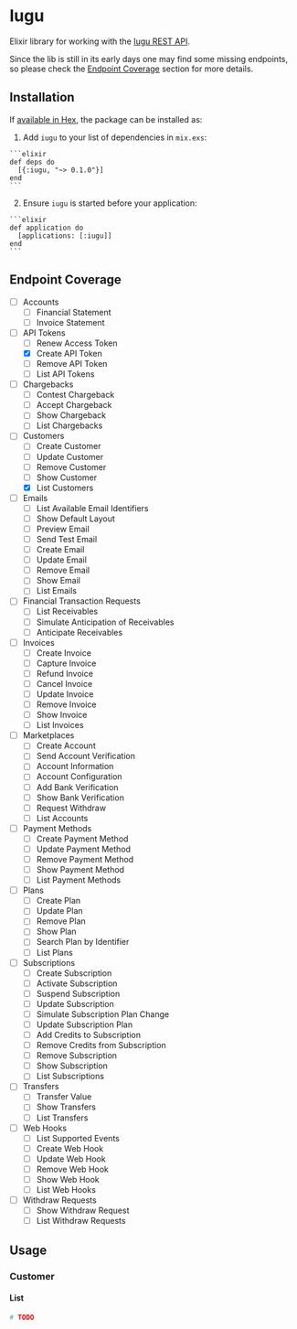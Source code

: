 # Iugu

Elixir library for working with the [Iugu REST API](https://dev.iugu.com/v1.0).

Since the lib is still in its early days one may find some missing endpoints,
so please check the [Endpoint Coverage](#endpoint-coverage) section for more details.

## Installation

If [available in Hex](https://hex.pm/docs/publish), the package can be installed as:

  1. Add `iugu` to your list of dependencies in `mix.exs`:

    ```elixir
    def deps do
      [{:iugu, "~> 0.1.0"}]
    end
    ```

  2. Ensure `iugu` is started before your application:

    ```elixir
    def application do
      [applications: [:iugu]]
    end
    ```

## Endpoint Coverage

- [ ] Accounts
  - [ ] Financial Statement
  - [ ] Invoice Statement
- [ ] API Tokens
  - [ ] Renew Access Token
  - [x] Create API Token
  - [ ] Remove API Token
  - [ ] List API Tokens
- [ ] Chargebacks
  - [ ] Contest Chargeback
  - [ ] Accept Chargeback
  - [ ] Show Chargeback
  - [ ] List Chargebacks
- [ ] Customers
  - [ ] Create Customer
  - [ ] Update Customer
  - [ ] Remove Customer
  - [ ] Show Customer
  - [x] List Customers
- [ ] Emails
  - [ ] List Available Email Identifiers
  - [ ] Show Default Layout
  - [ ] Preview Email
  - [ ] Send Test Email
  - [ ] Create Email
  - [ ] Update Email
  - [ ] Remove Email
  - [ ] Show Email
  - [ ] List Emails
- [ ] Financial Transaction Requests
  - [ ] List Receivables
  - [ ] Simulate Anticipation of Receivables
  - [ ] Anticipate Receivables
- [ ] Invoices
  - [ ] Create Invoice
  - [ ] Capture Invoice
  - [ ] Refund Invoice
  - [ ] Cancel Invoice
  - [ ] Update Invoice
  - [ ] Remove Invoice
  - [ ] Show Invoice
  - [ ] List Invoices
- [ ] Marketplaces
  - [ ] Create Account
  - [ ] Send Account Verification
  - [ ] Account Information
  - [ ] Account Configuration
  - [ ] Add Bank Verification
  - [ ] Show Bank Verification
  - [ ] Request Withdraw
  - [ ] List Accounts
- [ ] Payment Methods
  - [ ] Create Payment Method
  - [ ] Update Payment Method
  - [ ] Remove Payment Method
  - [ ] Show Payment Method
  - [ ] List Payment Methods
- [ ] Plans
  - [ ] Create Plan
  - [ ] Update Plan
  - [ ] Remove Plan
  - [ ] Show Plan
  - [ ] Search Plan by Identifier
  - [ ] List Plans
- [ ] Subscriptions
  - [ ] Create Subscription
  - [ ] Activate Subscription
  - [ ] Suspend Subscription
  - [ ] Update Subscription
  - [ ] Simulate Subscription Plan Change
  - [ ] Update Subscription Plan
  - [ ] Add Credits to Subscription
  - [ ] Remove Credits from Subscription
  - [ ] Remove Subscription
  - [ ] Show Subscription
  - [ ] List Subscriptions
- [ ] Transfers
  - [ ] Transfer Value
  - [ ] Show Transfers
  - [ ] List Transfers
- [ ] Web Hooks
  - [ ] List Supported Events
  - [ ] Create Web Hook
  - [ ] Update Web Hook
  - [ ] Remove Web Hook
  - [ ] Show Web Hook
  - [ ] List Web Hooks
- [ ] Withdraw Requests
  - [ ] Show Withdraw Request
  - [ ] List Withdraw Requests

## Usage

### Customer

#### List

```elixir
# TODO
```
